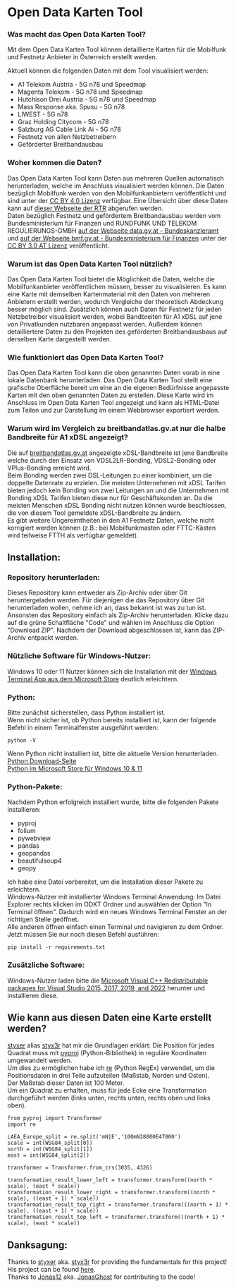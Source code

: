 # Open Data Karten Tool
### Was macht das Open Data Karten Tool?
Mit dem Open Data Karten Tool können detaillierte Karten für die Mobilfunk und Festnetz Anbieter in Österreich erstellt werden.

Aktuell können die folgenden Daten mit dem Tool visualisiert werden:
- A1 Telekom Austria - 5G n78 und Speedmap
- Magenta Telekom - 5G n78 und Speedmap
- Hutchison Drei Austria - 5G n78 und Speedmap
- Mass Response aka. Spusu - 5G n78
- LIWEST - 5G n78
- Graz Holding Citycom - 5G n78
- Salzburg AG Cable Link Ai - 5G n78
- Festnetz von allen Netzbetreibern
- Geförderter Breitbandausbau

### Woher kommen die Daten?
Das Open Data Karten Tool kann Daten aus mehreren Quellen automatisch herunterladen, welche im Anschluss visualisiert werden können.
Die Daten bezüglich Mobilfunk werden von den Mobilfunkanbietern veröffentlicht und sind unter der [CC BY 4.0 Lizenz](https://creativecommons.org/licenses/by/4.0/deed.de) verfügbar.
Eine Übersicht über diese Daten kann auf [dieser Webseite der RTR](https://www.rtr.at/TKP/was_wir_tun/telekommunikation/spectrum/framework/Open_Data.de.html) abgerufen werden.  
Daten bezüglich Festnetz und gefördertem Breitbandausbau werden vom Bundesministerium für Finanzen und RUNDFUNK UND TELEKOM REGULIERUNGS-GMBH [auf der Webseite data.gv.at - Bundeskanzleramt](https://www.data.gv.at/katalog/dataset/588b9fdc-d2dd-4628-b186-f7b974065d40) und [auf der Webseite bmf.gv.at - Bundesministerium für Finanzen](https://www.bmf.gv.at/themen/telekommunikation-post_2/breitband/breitbandfoerderung/projekte.html) unter der [CC BY 3.0 AT Lizenz](https://creativecommons.org/licenses/by/3.0/at/deed.de) veröffentlicht.

### Warum ist das Open Data Karten Tool nützlich?
Das Open Data Karten Tool bietet die Möglichkeit die Daten, welche die Mobilfunkanbieter veröffentlichen müssen, besser zu visualisieren.
Es kann eine Karte mit demselben Kartenmaterial mit den Daten von mehreren Anbietern erstellt werden, wodurch Vergleiche der theoretisch Abdeckung besser möglich sind. 
Zusätzlich können auch Daten für Festnetz für jeden Netzbetreiber visualisiert werden, wobei Bandbreiten für A1 xDSL auf jene von Privatkunden nutzbaren angepasst werden.
Außerdem können detailliertere Daten zu den Projekten des geförderten Breitbandausbaus auf derselben Karte dargestellt werden.

### Wie funktioniert das Open Data Karten Tool?
Das Open Data Karten Tool kann die oben genannten Daten vorab in eine lokale Datenbank herunterladen.
Das Open Data Karten Tool stellt eine grafische Oberfläche bereit um eine an die eigenen Bedürfnisse angepasste Karten mit den oben genannten Daten zu erstellen.
Diese Karte wird im Anschluss im Open Data Karten Tool angezeigt und kann als HTML-Datei zum Teilen und zur Darstellung im einem Webbrowser exportiert werden.

### Warum wird im Vergleich zu breitbandatlas.gv.at nur die halbe Bandbreite für A1 xDSL angezeigt?
Die auf [breitbandatlas.gv.at](https://breitbandatlas.gv.at/) angezeigte xDSL-Bandbreite ist jene Bandbreite welche durch den Einsatz von VDSL2LR-Bonding, VDSL2-Bonding oder VPlus-Bonding erreicht wird.  
Beim Bonding werden zwei DSL-Leitungen zu einer kombiniert, um die doppelte Datenrate zu erzielen.
Die meisten Unternehmen mit xDSL Tarifen bieten jedoch kein Bonding von zwei Leitungen an und die Unternehmen mit Bonding xDSL Tarifen bieten diese nur für Geschäftskunden an.
Da die meisten Menschen xDSL Bonding nicht nutzen können wurde beschlossen, die von diesem Tool gemeldete xDSL-Bandbreite zu ändern.  
Es gibt weitere Ungereimtheiten in den A1 Festnetz Daten, welche nicht korrigiert werden können (z.B.: bei Mobilfunkmasten oder FTTC-Kästen wird teilweise FTTH als verfügbar gemeldet).

## Installation:
### Repository herunterladen:
Dieses Repository kann entweder als Zip-Archiv oder über Git heruntergeladen werden.
Für diejenigen die das Repository über Git herunterladen wollen, nehme ich an, dass bekannt ist was zu tun ist.
Ansonsten das Repository einfach als Zip-Archiv herunterladen. Klicke dazu auf die grüne Schaltfläche "Code" und wählen im Anschluss die Option "Download ZIP". Nachdem der Download abgeschlossen ist, kann das ZIP-Archiv entpackt werden.

### Nützliche Software für Windows-Nutzer:
Windows 10 oder 11 Nutzer können sich die Installation mit der [Windows Terminal App aus dem Microsoft Store](https://www.microsoft.com/store/productId/9N0DX20HK701) deutlich erleichtern.
 
### Python:
Bitte zunächst sicherstellen, dass Python installiert ist.  
Wenn nicht sicher ist, ob Python bereits installiert ist, kann der folgende Befehl in einem Terminalfenster ausgeführt werden:
```
python -V
```
Wenn Python nicht installiert ist, bitte die aktuelle Version herunterladen.  
[Python Download-Seite](https://www.python.org/downloads/)  
[Python im Microsoft Store für Windows 10 & 11](https://www.microsoft.com/store/productId/9PJPW5LDXLZ5)

### Python-Pakete:   
Nachdem Python erfolgreich installiert wurde, bitte die folgenden Pakete installieren:
- pyproj
- folium
- pywebview
- pandas
- geopandas
- beautifulsoup4
- geopy

Ich habe eine Datei vorbereitet, um die Installation dieser Pakete zu erleichtern.  
Windows-Nutzer mit installierter Windows Terminal Anwendung: Im Datei Explorer rechts klicken im ODKT Ordner und auswählen der Option "In Terminal öffnen". Dadurch wird ein neues Windows Terminal Fenster an der richtigen Stelle geöffnet.  
Alle anderen öffnen einfach einen Terminal und navigieren zu dem Ordner.  
Jetzt müssen Sie nur noch diesen Befehl ausführen:
```
pip install -r requirements.txt
```
### Zusätzliche Software:
Windows-Nutzer laden bitte die [Microsoft Visual C++ Redistributable packages for Visual Studio 2015, 2017, 2019, and 2022](https://aka.ms/vs/17/release/vc_redist.x64.exe) herunter und installieren diese.

## Wie kann aus diesen Daten eine Karte erstellt werden?
[styxer](https://www.lteforum.at/user/styxer.7288/) alias [styx3r](https://github.com/styx3r) hat mir die Grundlagen erklärt:
Die Position für jedes Quadrat muss mit [pyproj](https://pyproj4.github.io/pyproj/stable/) (Python-Bibliothek) in reguläre Koordinaten umgewandelt werden.  
Um dies zu ermöglichen habe ich [re](https://www.w3schools.com/python/python_regex.asp) (Python RegEx) verwendet, um die Positionsdaten in drei Teile aufzuteilen (Maßstab, Norden und Osten).  
Der Maßstab dieser Daten ist 100 Meter.  
Um ein Quadrat zu erhalten, muss für jede Ecke eine Transformation durchgeführt werden (links unten, rechts unten, rechts oben und links oben).
```
from pyproj import Transformer
import re

LAEA_Europe_split = re.split('mN|E','100mN28000E47000')
scale = int(WSG84_split[0])
north = int(WSG84_split[1])
east = int(WSG84_split[2])

transformer = Transformer.from_crs(3035, 4326)

transformation_result_lower_left = transformer.transform((north * scale), (east * scale))
transformation_result_lower_right = transformer.transform((north * scale), ((east + 1) * scale))
transformation_result_top_right = transformer.transform(((north + 1) * scale), ((east + 1) * scale))
transformation_result_top_left = transformer.transform(((north + 1) * scale), (east * scale))
```
## Danksagung:
Thanks to [styxer](https://www.lteforum.at/user/styxer.7288/) aka. [styx3r](https://github.com/styx3r) for providing the fundamentals for this project! His project can be found [here](https://github.com/styx3r/breitbandatlas_analysis).  
Thanks to [Jonas12](https://www.lteforum.at/user/jonas12.1666/) aka. [JonasGhost](https://github.com/JonasGhost) for contributing to the code!  

